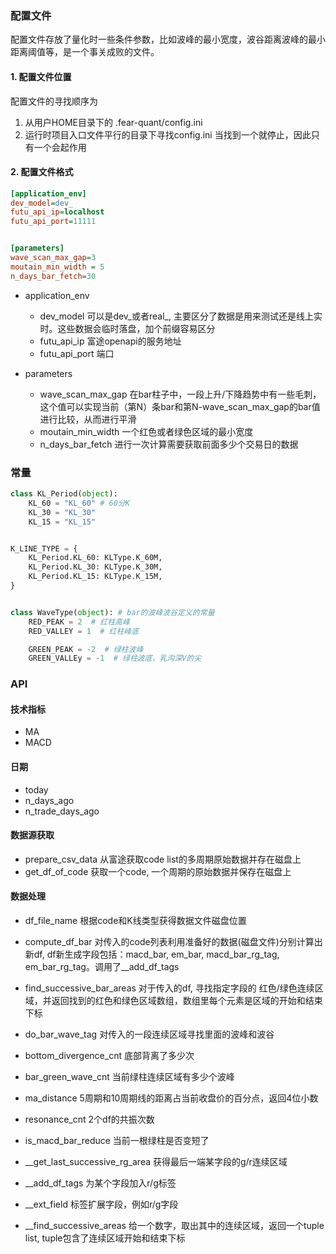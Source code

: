 ### 配置文件
配置文件存放了量化时一些条件参数，比如波峰的最小宽度，波谷距离波峰的最小距离阈值等，是一个事关成败的文件。

#### 1. 配置文件位置
配置文件的寻找顺序为
1. 从用户HOME目录下的 .fear-quant/config.ini
2. 运行时项目入口文件平行的目录下寻找config.ini
当找到一个就停止，因此只有一个会起作用

#### 2. 配置文件格式


```ini
[application_env]
dev_model=dev_
futu_api_ip=localhost
futu_api_port=11111


[parameters]
wave_scan_max_gap=3
moutain_min_width = 5
n_days_bar_fetch=30

```
- application_env
    - dev_model 可以是dev_或者real_, 主要区分了数据是用来测试还是线上实时。这些数据会临时落盘，加个前缀容易区分
    - futu_api_ip 富途openapi的服务地址
    - futu_api_port 端口
    
- parameters
    - wave_scan_max_gap 在bar柱子中，一段上升/下降趋势中有一些毛刺，这个值可以实现当前（第N）条bar和第N-wave_scan_max_gap的bar值进行比较，从而进行平滑
    - moutain_min_width 一个红色或者绿色区域的最小宽度
    - n_days_bar_fetch 进行一次计算需要获取前面多少个交易日的数据


### 常量
```python
class KL_Period(object):
    KL_60 = "KL_60" # 60分K
    KL_30 = "KL_30"
    KL_15 = "KL_15"


K_LINE_TYPE = {
    KL_Period.KL_60: KLType.K_60M,
    KL_Period.KL_30: KLType.K_30M,
    KL_Period.KL_15: KLType.K_15M,
}


class WaveType(object): # bar的波峰波谷定义的常量
    RED_PEAK = 2  # 红柱高峰
    RED_VALLEY = 1  # 红柱峰底

    GREEN_PEAK = -2  # 绿柱波峰
    GREEN_VALLEy = -1  # 绿柱波底，乳沟深V的尖

```


### API

#### 技术指标
- MA
- MACD

#### 日期
- today
- n_days_ago
- n_trade_days_ago

#### 数据源获取
- prepare_csv_data 从富途获取code list的多周期原始数据并存在磁盘上
- get_df_of_code 获取一个code, 一个周期的原始数据并保存在磁盘上

#### 数据处理
- df_file_name 根据code和K线类型获得数据文件磁盘位置
- compute_df_bar 对传入的code列表利用准备好的数据(磁盘文件)分别计算出新df, df新生成字段包括：macd_bar, em_bar, macd_bar_rg_tag, em_bar_rg_tag。调用了__add_df_tags
- find_successive_bar_areas 对于传入的df, 寻找指定字段的 红色/绿色连续区域，并返回找到的红色和绿色区域数组，数组里每个元素是区域的开始和结束下标
- do_bar_wave_tag 对传入的一段连续区域寻找里面的波峰和波谷
- bottom_divergence_cnt 底部背离了多少次
- bar_green_wave_cnt 当前绿柱连续区域有多少个波峰

- ma_distance 5周期和10周期线的距离占当前收盘价的百分点，返回4位小数
- resonance_cnt 2个df的共振次数
- is_macd_bar_reduce 当前一根绿柱是否变短了
- __get_last_successive_rg_area  获得最后一端某字段的g/r连续区域
- __add_df_tags  为某个字段加入r/g标签
- __ext_field 标签扩展字段，例如r/g字段
- __find_successive_areas 给一个数字，取出其中的连续区域，返回一个tuple list, tuple包含了连续区域开始和结束下标
